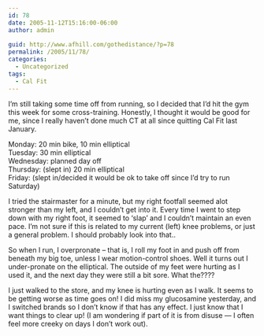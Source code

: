 ```yaml
---
id: 78
date: 2005-11-12T15:16:00-06:00
author: admin
  
guid: http://www.afhill.com/gothedistance/?p=78
permalink: /2005/11/78/
categories:
  - Uncategorized
tags:
  - Cal Fit
---
```

I&#8217;m still taking some time off from running, so I decided that I&#8217;d hit the gym this week for some cross-training. Honestly, I thought it would be good for me, since I really haven&#8217;t done much CT at all since quitting Cal Fit last January. 

Monday: 20 min bike, 10 min elliptical  
Tuesday: 30 min elliptical  
Wednesday: planned day off  
Thursday: (slept in) 20 min elliptical  
Friday: (slept in/decided it would be ok to take off since I&#8217;d try to run Saturday)

I tried the stairmaster for a minute, but my right footfall seemed alot stronger than my left, and I couldn&#8217;t get into it. Every time I went to step down with my right foot, it seemed to &#8216;slap&#8217; and I couldn&#8217;t maintain an even pace. I&#8217;m not sure if this is related to my current (left) knee problems, or just a general problem. I should probably look into that..

So when I run, I overpronate &#8211; that is, I roll my foot in and push off from beneath my big toe, unless I wear motion-control shoes. Well it turns out I under-pronate on the elliptical. The outside of my feet were hurting as I used it, and the next day they were still a bit sore. What the????

I just walked to the store, and my knee is hurting even as I walk. It seems to be getting worse as time goes on! I did miss my glucosamine yesterday, and I switched brands so I don&#8217;t know if that has any effect. I just know that I want things to clear up! (I am wondering if part of it is from disuse &#8212; I often feel more creeky on days I don&#8217;t work out).
